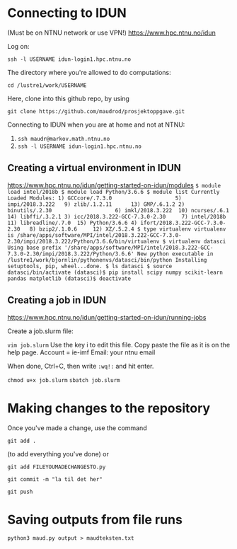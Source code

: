 # Connecting to IDUN
(Must be on NTNU network or use VPN!)
https://www.hpc.ntnu.no/idun

Log on:

`ssh -l USERNAME idun-login1.hpc.ntnu.no`

The directory where you're allowed to do computations:

`cd /lustre1/work/USERNAME`

Here, clone into this github repo, by using 

`git clone https://github.com/maudrod/prosjektoppgave.git`

Connecting to IDUN when you are at home and not at NTNU:

1) `ssh maudr@markov.math.ntnu.no`
2) `ssh -l USERNAME idun-login1.hpc.ntnu.no`


## Creating a virtual environment in IDUN
https://www.hpc.ntnu.no/idun/getting-started-on-idun/modules
`$ module load intel/2018b
  $ module load Python/3.6.6
  $ module list
  Currently Loaded Modules:
    1) GCCcore/.7.3.0                    5) impi/2018.3.222   9) zlib/.1.2.11      13) GMP/.6.1.2
    2) binutils/.2.30                    6) imkl/2018.3.222  10) ncurses/.6.1      14) libffi/.3.2.1
    3) icc/2018.3.222-GCC-7.3.0-2.30     7) intel/2018b      11) libreadline/.7.0  15) Python/3.6.6
    4) ifort/2018.3.222-GCC-7.3.0-2.30   8) bzip2/.1.0.6     12) XZ/.5.2.4
  $ type virtualenv
  virtualenv is /share/apps/software/MPI/intel/2018.3.222-GCC-7.3.0-2.30/impi/2018.3.222/Python/3.6.6/bin/virtualenv
  $ virtualenv datasci
  Using base prefix '/share/apps/software/MPI/intel/2018.3.222-GCC-7.3.0-2.30/impi/2018.3.222/Python/3.6.6'
  New python executable in /lustre1/work/bjornlin/pythonenvs/datasci/bin/python
  Installing setuptools, pip, wheel...done.
  $ ls
   datasci
  $ source datasci/bin/activate
  (datasci)$ pip install scipy numpy scikit-learn pandas matplotlib
  (datasci)$ deactivate`


## Creating a job in IDUN
https://www.hpc.ntnu.no/idun/getting-started-on-idun/running-jobs

Create a job.slurm file:

`vim job.slurm`
Use the key i to edit this file. Copy paste the file as it is on the help page. 
Account = ie-imf
Email: your ntnu email

When done, Ctrl+C, then write `:wq!:` and hit enter.

`chmod u+x job.slurm`
`sbatch job.slurm`


# Making changes to the repository

Once you've made a change, use the command

`git add .`

(to add everything you've done) or 

`git add FILEYOUMADECHANGESTO.py`

`git commit -m "la til det her"`

`git push`



# Saving outputs from file runs

`python3 maud.py output > maudteksten.txt`

